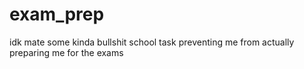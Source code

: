 # exam_prep
idk mate
some kinda bullshit school task preventing me from actually preparing me for the exams
